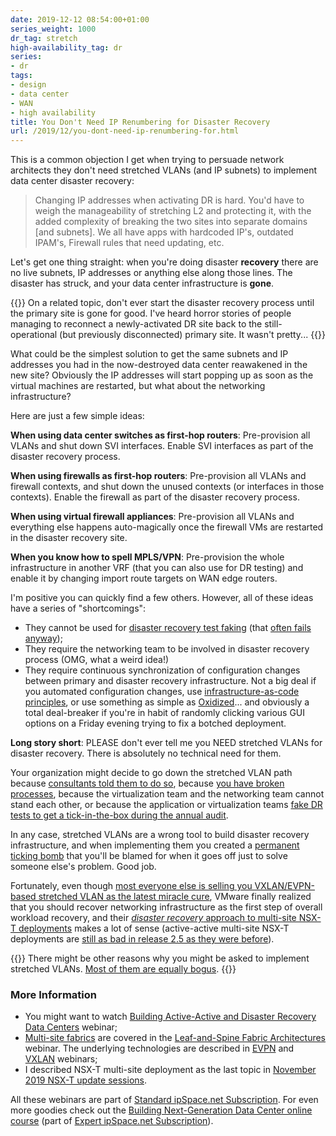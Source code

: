 ```yaml
---
date: 2019-12-12 08:54:00+01:00
series_weight: 1000
dr_tag: stretch
high-availability_tag: dr
series:
- dr
tags:
- design
- data center
- WAN
- high availability
title: You Don't Need IP Renumbering for Disaster Recovery
url: /2019/12/you-dont-need-ip-renumbering-for.html
---
```

This is a common objection I get when trying to persuade network architects they don't need stretched VLANs (and IP subnets) to implement data center disaster recovery:

> Changing IP addresses when activating DR is hard. You'd have to weigh the manageability of stretching L2 and protecting it, with the added complexity of breaking the two sites into separate domains \[and subnets\]. We all have apps with hardcoded IP's, outdated IPAM's, Firewall rules that need updating, etc.

Let's get one thing straight: when you're doing disaster **recovery** there are no live subnets, IP addresses or anything else along those lines. The disaster has struck, and your data center infrastructure is **gone**.
<!--more-->
{{<note warn>}}
On a related topic, don't ever start the disaster recovery process until the primary site is gone for good. I've heard horror stories of people managing to reconnect a newly-activated DR site back to the still-operational (but previously disconnected) primary site. It wasn't pretty...
{{</note>}}

What could be the simplest solution to get the same subnets and IP addresses you had in the now-destroyed data center reawakened in the new site? Obviously the IP addresses will start popping up as soon as the virtual machines are restarted, but what about the networking infrastructure?

Here are just a few simple ideas:

**When using data center switches as first-hop routers**: Pre-provision all VLANs and shut down SVI interfaces. Enable SVI interfaces as part of the disaster recovery process.

**When using firewalls as first-hop routers**: Pre-provision all VLANs and firewall contexts, and shut down the unused contexts (or interfaces in those contexts). Enable the firewall as part of the disaster recovery process.

**When using virtual firewall appliances**: Pre-provision all VLANs and everything else happens auto-magically once the firewall VMs are restarted in the disaster recovery site.

**When you know how to spell MPLS/VPN**: Pre-provision the whole infrastructure in another VRF (that you can also use for DR testing) and enable it by changing import route targets on WAN edge routers.

I'm positive you can quickly find a few others. However, all of these ideas have a series of "shortcomings":

-   They cannot be used for [disaster recovery test faking](https://blog.ipspace.net/2019/09/disaster-recovery-test-faking-another.html) (that [often fails anyway](https://blog.ipspace.net/2019/10/disaster-recovery-faking-take-two.html));
-   They require the networking team to be involved in disaster recovery process (OMG, what a weird idea!)
-   They require continuous synchronization of configuration changes between primary and disaster recovery infrastructure. Not a big deal if you automated configuration changes, use [infrastructure-as-code principles](/series/niac.html), or use something as simple as [Oxidized](https://github.com/ytti/oxidized)... and obviously a total deal-breaker if you're in habit of randomly clicking various GUI options on a Friday evening trying to fix a botched deployment.

**Long story short**: PLEASE don't ever tell me you NEED stretched VLANs for disaster recovery. There is absolutely no technical need for them.

Your organization might decide to go down the stretched VLAN path because [consultants told them to do so](https://blog.ipspace.net/2013/01/long-distance-vmotion-stretched-ha.html), because [you have broken processes](https://blog.ipspace.net/2013/11/typical-enterprise-application.html), because the virtualization team and the networking team cannot stand each other, or because the application or virtualization teams [fake DR tests to get a tick-in-the-box during the annual audit](https://blog.ipspace.net/2019/09/disaster-recovery-test-faking-another.html).

In any case, stretched VLANs are a wrong tool to build disaster recovery infrastructure, and when implementing them you created a [permanent ticking bomb](https://blog.ipspace.net/2019/05/real-life-data-center-meltdown.html) that you'll be blamed for when it goes off just to solve someone else's problem. Good job.

Fortunately, even though [most everyone else is selling you VXLAN/EVPN-based stretched VLAN as the latest miracle cure](https://blog.ipspace.net/2019/11/the-evpn-dilemma.html), VMware finally realized that you should recover networking infrastructure as the first step of overall workload recovery, and their [*disaster recovery* approach to multi-site NSX-T deployments](https://my.ipspace.net/bin/list?id=NSX#CROSS) makes a lot of sense (active-active multi-site NSX-T deployments are [still as bad in release 2.5 as they were before](https://blog.ipspace.net/2019/08/brief-history-of-vmware-nsx.html)).

{{<note>}}
There might be other reasons why you might be asked to implement stretched VLANs. [Most of them are equally bogus](https://blog.ipspace.net/2018/01/revisited-need-for-stretched-vlans.html).
{{</note>}}

### More Information

-   You might want to watch [Building Active-Active and Disaster Recovery Data Centers](https://www.ipspace.net/Designing_Active-Active_and_Disaster_Recovery_Data_Centers) webinar;
-   [Multi-site fabrics](https://my.ipspace.net/bin/list?id=Clos#MULTISITE) are covered in the [Leaf-and-Spine Fabric Architectures](https://www.ipspace.net/Leaf-and-Spine_Fabric_Architectures) webinar. The underlying technologies are described in [EVPN](https://www.ipspace.net/EVPN_Technical_Deep_Dive) and [VXLAN](https://www.ipspace.net/VXLAN_Technical_Deep_Dive) webinars;
-   I described NSX-T multi-site deployment as the last topic in [November 2019 NSX-T update sessions](https://www.ipspace.net/VMware_NSX_Technical_Deep_Dive).

All these webinars are part of [Standard ipSpace.net Subscription](https://www.ipspace.net/Subscription/). For even more goodies check out the [Building Next-Generation Data Center online course](https://www.ipspace.net/Building_Next-Generation_Data_Center) (part of [Expert ipSpace.net Subscription](https://www.ipspace.net/Subscription/Individual)).
